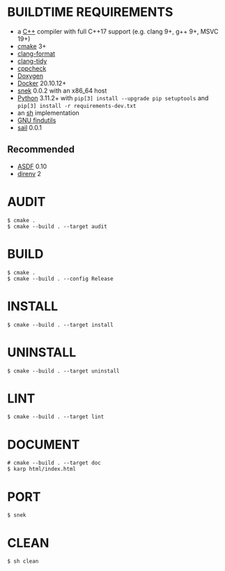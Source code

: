 # BUILDTIME REQUIREMENTS

* a [C++](https://www.cplusplus.com/) compiler with full C++17 support (e.g. clang 9+, g++ 9+, MSVC 19+)
* [cmake](https://cmake.org/) 3+
* [clang-format](https://clang.llvm.org/docs/ClangFormat.html)
* [clang-tidy](https://clang.llvm.org/extra/clang-tidy/)
* [cppcheck](https://cppcheck.sourceforge.io/)
* [Doxygen](https://www.doxygen.nl/index.html)
* [Docker](https://www.docker.com/) 20.10.12+
* [snek](https://github.com/mcandre/snek) 0.0.2 with an x86_64 host
* [Python](https://www.python.org/) 3.11.2+ with `pip[3] install --upgrade pip setuptools` and `pip[3] install -r requirements-dev.txt`
* an [sh](https://pubs.opengroup.org/onlinepubs/9699919799/utilities/sh.html) implementation
* [GNU findutils](https://www.gnu.org/software/findutils/)
* [sail](https://github.com/mcandre/sail) 0.0.1

## Recommended

* [ASDF](https://asdf-vm.com/) 0.10
* [direnv](https://direnv.net/) 2

# AUDIT

```console
$ cmake .
$ cmake --build . --target audit
```

# BUILD

```console
$ cmake .
$ cmake --build . --config Release
```

# INSTALL

```console
$ cmake --build . --target install
```

# UNINSTALL

```console
$ cmake --build . --target uninstall
```

# LINT

```console
$ cmake --build . --target lint
```

# DOCUMENT

```console
# cmake --build . --target doc
$ karp html/index.html
```

# PORT

```console
$ snek
```

# CLEAN

```console
$ sh clean
```
